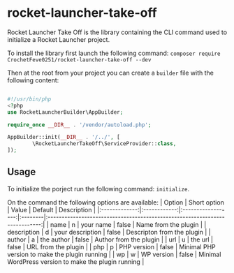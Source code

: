 # rocket-launcher-take-off
Rocket Launcher Take Off is the library containing the CLI command used to initialize a Rocket Launcher project.

To install the library first launch the following command: `composer require CrochetFeve0251/rocket-launcher-take-off --dev`

Then at the root from your project you can create a `builder` file with the following content:
```php

#!/usr/bin/php
<?php
use RocketLauncherBuilder\AppBuilder;

require_once __DIR__ . '/vendor/autoload.php';

AppBuilder::init(__DIR__ . '/../', [
        \RocketLauncherTakeOff\ServiceProvider::class,
]);

```

## Usage
To initialize the porject run the following command: `initialize`.

On the command the following options are available:
| Option        | Short option | Value              | Default | Description                                                                 |
|:-------------:|:------------:|:------------------:|:--------|:---------------------------------------------------------------------------:|
| name          |     n        | your name          | false   | Name from the plugin                                                        |
| description   |     d        | your description   | false   | Descripton from the plugin                                                  |
| author        |     a        | the author         | false   | Author from the plugin                                                      |
| url           |     u        | the url            | false   | URL from the plugin                                                         |
| php           |     p        | PHP version        | false   | Minimal PHP version to make the plugin running                              |
| wp            |     w        | WP version         | false   | Minimal WordPress version to make the plugin running                        |
